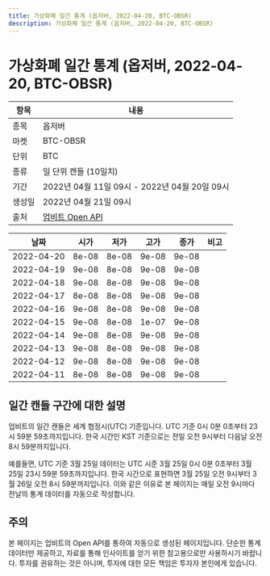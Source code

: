 ```yaml
---
title: 가상화폐 일간 통계 (옵저버, 2022-04-20, BTC-OBSR)
description: 가상화폐 일간 통계 (옵저버, 2022-04-20, BTC-OBSR)
---
```



가상화폐 일간 통계 (옵저버, 2022-04-20, BTC-OBSR)
===

|항목|내용|
|--|--|
|종목|옵저버|
|마켓|BTC-OBSR|
|단위|BTC|
|종류|일 단위 캔들 (10일치)|
|기간|2022년 04월 11일 09시 - 2022년 04월 20일 09시|
|생성일|2022년 04월 21일 09시|
|출처|[업비트 Open API](https://docs.upbit.com)|


|날짜|시가|저가|고가|종가|비고|
|--|--|--|--|--|--|
|2022-04-20|8e-08|8e-08|9e-08|9e-08|    |
|2022-04-19|9e-08|8e-08|9e-08|9e-08|    |
|2022-04-18|9e-08|8e-08|9e-08|9e-08|    |
|2022-04-17|8e-08|8e-08|9e-08|9e-08|    |
|2022-04-16|9e-08|8e-08|9e-08|9e-08|    |
|2022-04-15|9e-08|8e-08|1e-07|9e-08|    |
|2022-04-14|9e-08|8e-08|9e-08|9e-08|    |
|2022-04-13|9e-08|8e-08|9e-08|9e-08|    |
|2022-04-12|9e-08|8e-08|9e-08|9e-08|    |
|2022-04-11|8e-08|8e-08|9e-08|9e-08|    |


일간 캔들 구간에 대한 설명
---


업비트의 일간 캔들은 세계 협정시(UTC) 기준입니다. 
UTC 기준 0시 0분 0초부터 23시 59분 59초까지입니다. 
한국 시간인 KST 기준으로는 전일 오전 9시부터 다음날 오전 8시 59분까지입니다. 


예를들면, UTC 기준 3월 25일 데이터는 UTC 시준 3월 25일 0시 0분 0초부터 3월 25일 23시 59분 59초까지입니다. 
한국 시간으로 표현하면 3월 25일 오전 9시부터 3월 26일 오전 8시 59분까지입니다. 
이와 같은 이유로 본 페이지는 매일 오전 9시마다 전날의 통계 데이터를 자동으로 작성합니다. 


주의
---


본 페이지는 업비트의 Open API를 통하여 자동으로 생성된 페이지입니다. 
단순한 통계 데이터만 제공하고, 자료를 통해 인사이트를 얻기 위한 참고용으로만 사용하시기 바랍니다. 
투자를 권유하는 것은 아니며, 투자에 대한 모든 책임은 투자자 본인에게 있습니다. 
